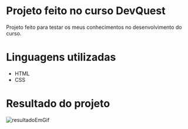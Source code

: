 # Projeto feito no curso DevQuest
<p> Projeto feito para testar os meus conhecimentos no desenvolvimento do curso.

# Linguagens utilizadas
- HTML
- CSS

# Resultado do projeto

![resultadoEmGif](/imagens/result-better.gif)
